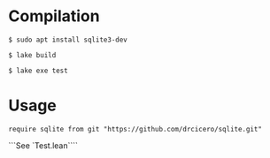 # Compilation

`$ sudo apt install sqlite3-dev`

`$ lake build`

`$ lake exe test`

# Usage

`require sqlite from git "https://github.com/drcicero/sqlite.git"`

```See `Test.lean````
